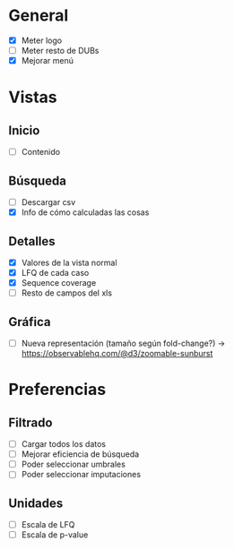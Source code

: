 # General

* [x] Meter logo
* [ ] Meter resto de DUBs
* [x] Mejorar menú

# Vistas

## Inicio

* [ ] Contenido

## Búsqueda

* [ ] Descargar csv
* [x] Info de cómo calculadas las cosas

## Detalles

* [x] Valores de la vista normal
* [x] LFQ de cada caso
* [x] Sequence coverage
* [ ] Resto de campos del xls

## Gráfica

* [ ] Nueva representación (tamaño según fold-change?) -> https://observablehq.com/@d3/zoomable-sunburst

# Preferencias

## Filtrado

* [ ] Cargar todos los datos
* [ ] Mejorar eficiencia de búsqueda
* [ ] Poder seleccionar umbrales
* [ ] Poder seleccionar imputaciones

## Unidades

* [ ] Escala de LFQ
* [ ] Escala de p-value